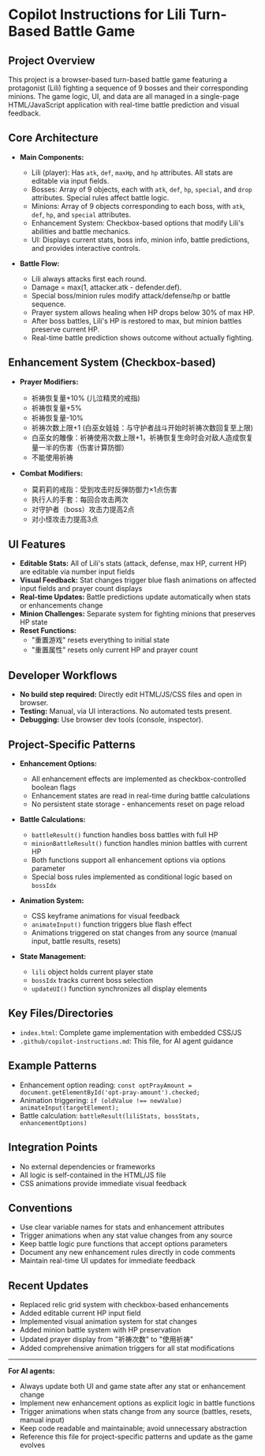 # Copilot Instructions for Lili Turn-Based Battle Game

## Project Overview
This project is a browser-based turn-based battle game featuring a protagonist (Lili) fighting a sequence of 9 bosses and their corresponding minions. The game logic, UI, and data are all managed in a single-page HTML/JavaScript application with real-time battle prediction and visual feedback.

## Core Architecture
- **Main Components:**
  - Lili (player): Has `atk`, `def`, `maxHp`, and `hp` attributes. All stats are editable via input fields.
  - Bosses: Array of 9 objects, each with `atk`, `def`, `hp`, `special`, and `drop` attributes. Special rules affect battle logic.
  - Minions: Array of 9 objects corresponding to each boss, with `atk`, `def`, `hp`, and `special` attributes.
  - Enhancement System: Checkbox-based options that modify Lili's abilities and battle mechanics.
  - UI: Displays current stats, boss info, minion info, battle predictions, and provides interactive controls.

- **Battle Flow:**
  - Lili always attacks first each round.
  - Damage = max(1, attacker.atk - defender.def).
  - Special boss/minion rules modify attack/defense/hp or battle sequence.
  - Prayer system allows healing when HP drops below 30% of max HP.
  - After boss battles, Lili's HP is restored to max, but minion battles preserve current HP.
  - Real-time battle prediction shows outcome without actually fighting.

## Enhancement System (Checkbox-based)
- **Prayer Modifiers:**
  - 祈祷恢复量+10% (儿泣精灵的戒指)
  - 祈祷恢复量+5%
  - 祈祷恢复量-10%
  - 祈祷次数上限+1 (白巫女娃娃：与守护者战斗开始时祈祷次数回复至上限)
  - 白巫女的雕像：祈祷使用次数上限+1，祈祷恢复生命时会对敌人造成恢复量一半的伤害（伤害计算防御）
  - 不能使用祈祷

- **Combat Modifiers:**
  - 莫莉莉的戒指：受到攻击时反弹防御力×1点伤害
  - 执行人的手套：每回合攻击两次
  - 对守护者（boss）攻击力提高2点
  - 对小怪攻击力提高3点

## UI Features
- **Editable Stats:** All of Lili's stats (attack, defense, max HP, current HP) are editable via number input fields
- **Visual Feedback:** Stat changes trigger blue flash animations on affected input fields and prayer count displays
- **Real-time Updates:** Battle predictions update automatically when stats or enhancements change
- **Minion Challenges:** Separate system for fighting minions that preserves HP state
- **Reset Functions:** 
  - "重置游戏" resets everything to initial state
  - "重置属性" resets only current HP and prayer count

## Developer Workflows
- **No build step required:** Directly edit HTML/JS/CSS files and open in browser.
- **Testing:** Manual, via UI interactions. No automated tests present.
- **Debugging:** Use browser dev tools (console, inspector).

## Project-Specific Patterns
- **Enhancement Options:**
  - All enhancement effects are implemented as checkbox-controlled boolean flags
  - Enhancement states are read in real-time during battle calculations
  - No persistent state storage - enhancements reset on page reload

- **Battle Calculations:**
  - `battleResult()` function handles boss battles with full HP
  - `minionBattleResult()` function handles minion battles with current HP
  - Both functions support all enhancement options via options parameter
  - Special boss rules implemented as conditional logic based on `bossIdx`

- **Animation System:**
  - CSS keyframe animations for visual feedback
  - `animateInput()` function triggers blue flash effect
  - Animations triggered on stat changes from any source (manual input, battle results, resets)

- **State Management:**
  - `lili` object holds current player state
  - `bossIdx` tracks current boss selection
  - `updateUI()` function synchronizes all display elements

## Key Files/Directories
- `index.html`: Complete game implementation with embedded CSS/JS
- `.github/copilot-instructions.md`: This file, for AI agent guidance

## Example Patterns
- Enhancement option reading: `const optPrayAmount = document.getElementById('opt-pray-amount').checked;`
- Animation triggering: `if (oldValue !== newValue) animateInput(targetElement);`
- Battle calculation: `battleResult(liliStats, bossStats, enhancementOptions)`

## Integration Points
- No external dependencies or frameworks
- All logic is self-contained in the HTML/JS file
- CSS animations provide immediate visual feedback

## Conventions
- Use clear variable names for stats and enhancement attributes
- Trigger animations when any stat value changes from any source
- Keep battle logic pure functions that accept options parameters
- Document any new enhancement rules directly in code comments
- Maintain real-time UI updates for immediate feedback

## Recent Updates
- Replaced relic grid system with checkbox-based enhancements
- Added editable current HP input field
- Implemented visual animation system for stat changes
- Added minion battle system with HP preservation
- Updated prayer display from "祈祷次数" to "使用祈祷"
- Added comprehensive animation triggers for all stat modifications

---
**For AI agents:**
- Always update both UI and game state after any stat or enhancement change
- Implement new enhancement options as explicit logic in battle functions
- Trigger animations when stats change from any source (battles, resets, manual input)
- Keep code readable and maintainable; avoid unnecessary abstraction
- Reference this file for project-specific patterns and update as the game evolves
